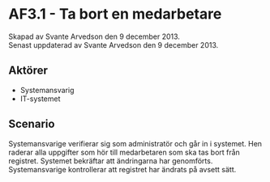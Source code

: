 # AF3.1 - Ta bort en medarbetare
Skapad av Svante Arvedson den 9 december 2013.      
Senast uppdaterad av Svante Arvedson den 9 december 2013.

## Aktörer
* Systemansvarig
* IT-systemet

## Scenario
Systemansvarige verifierar sig som administratör och går in i systemet. Hen 
raderar alla uppgifter som hör till medarbetaren som ska tas bort från registret. 
Systemet bekräftar att ändringarna har genomförts. Systemansvarige kontrollerar 
att registret har ändrats på avsett sätt.